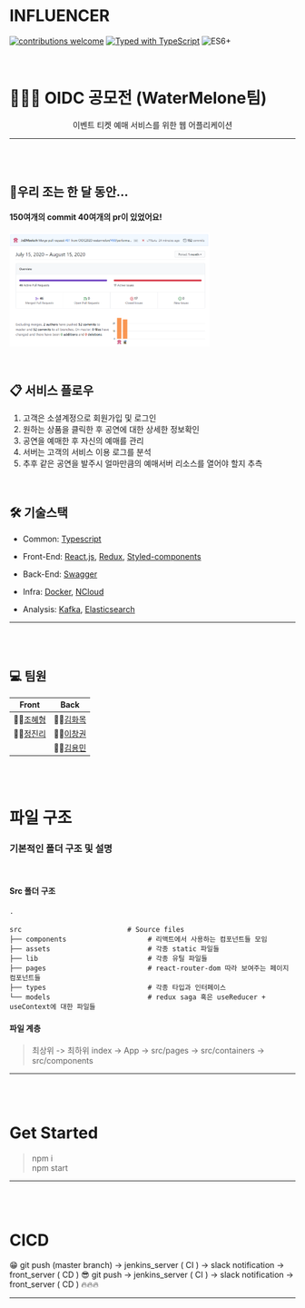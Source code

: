 # INFLUENCER

[![contributions welcome](https://img.shields.io/badge/contributions-welcome-brightgreen.svg?style=flat)](https://github.com/dwyl/esta/issues)
[![Typed with TypeScript](https://badgen.net/badge/icon/Typed?icon=typescript&label&labelColor=555555&color=blue)](https://github.com/microsoft/TypeScript) <img src="https://camo.githubusercontent.com/567e52200713e0f0c05a5238d91e1d096292b338/68747470733a2f2f696d672e736869656c64732e696f2f62616467652f65732d362b2d627269676874677265656e2e737667" width="45" title="ES6+">

\
[]()

# 👨‍👧‍👧 OIDC 공모전 (WaterMelone팀)

<div align="center"> 
이벤트 티켓 예매 서비스를 위한 웹 어플리케이션
</div>

---

\
\
[]()

## 🔖우리 조는 한 달 동안...

#### 150여개의 **commit** 40여개의 **pr**이 있었어요!

<div align="center" style="display:flex;">
	<img src="./readmeImg/commit.png" width="70%"/>
</div>

<div align="center" style="display:flex;">
	<img src="./readmeImg/branchissue.png" width="70%"/>
</div>

\
[]()

## 📋 서비스 플로우

1. 고객은 소셜계정으로 회원가입 및 로그인
2. 원하는 상품을 클릭한 후 공연에 대한 상세한 정보확인
3. 공연을 예매한 후 자신의 예매를 관리
4. 서버는 고객의 서비스 이용 로그를 분석
5. 추후 같은 공연을 발주시 얼마만큼의 예매서버 리소스를 열어야 할지 추측

\
[]()

## 🛠 기술스택

- Common: [Typescript](https://www.typescriptlang.org/)

- Front-End: [React.js](https://ko.reactjs.org/), [Redux](https://redux.js.org/), [Styled-components](https://styled-components.com/)

- Back-End: [Swagger](https://swagger.io/)

- Infra: [Docker](https://www.docker.com/), [NCloud](https://www.ncloud.com/)

- Analysis: [Kafka](https://kafka.apache.org/), [Elasticsearch](https://www.elastic.co/kr/elasticsearch)

---

\
\
[]()

## 💻 팀원

| **Front**                                   | **Back**                                   |
| ------------------------------------------- | ------------------------------------------ |
| 👨‍💻[조혜형](https://github.com/withearth)    | 👩‍💻[김화목](https://github.com/Seogeurim)   |
| 👩‍💻[정진리](https://github.com/jeongdaeun98) | 👩‍💻[이창권](https://github.com/jominjimail) |
|                                             | 👨‍💻[김용민](https://github.com/ooeunz)      |

\
\
[]()

# 파일 구조

### 기본적인 폴더 구조 및 설명

<br>

#### Src 폴더 구조

    .

    src                   		 # Source files
    ├── components                    # 리액트에서 사용하는 컴포넌트들 모임
    ├── assets                        # 각종 static 파일들
    ├── lib                           # 각종 유틸 파일들
    ├── pages                         # react-router-dom 따라 보여주는 페이지 컴포넌트들
    ├── types                         # 각종 타입과 인터페이스
    └── models                        # redux saga 혹은 useReducer + useContext에 대한 파일들

#### 파일 계층

> 최상위 -> 최하위
> index -> App -> src/pages -> src/containers -> src/components

---

\
\
[]()

# Get Started

> npm i <br>
> npm start

---

\
\
[]()

# CICD

😁 git push (master branch) -> jenkins_server ( CI ) -> slack notification -> front_server ( CD )
😎 git push -> jenkins_server ( CI ) -> slack notification -> front_server ( CD ) :fire::fire::fire:

---
